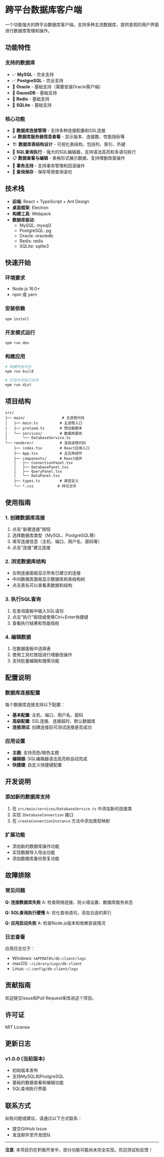 # 跨平台数据库客户端

一个功能强大的跨平台数据库客户端，支持多种主流数据库，提供直观的用户界面进行数据库管理和操作。

## 功能特性

### 支持的数据库
- ✅ **MySQL** - 完全支持
- ✅ **PostgreSQL** - 完全支持  
- 🔄 **Oracle** - 基础支持（需要安装Oracle客户端）
- 🔄 **GaussDB** - 基础支持
- 🔄 **Redis** - 基础支持
- 🔄 **SQLite** - 基础支持

### 核心功能
- 🔧 **数据库连接管理** - 支持多种连接配置和SSL连接
- 📊 **数据库服务器信息查看** - 显示版本、连接数、性能指标等
- 🏗️ **数据库表结构设计** - 可视化表结构，包括列、索引、外键
- 📝 **SQL查询执行** - 强大的SQL编辑器，支持语法高亮和多语句执行
- 📋 **数据查看与编辑** - 表格形式展示数据，支持增删改查操作
- 🔄 **事务支持** - 支持事务管理和回滚操作
- 💾 **查询保存** - 保存常用查询语句

## 技术栈

- **前端**: React + TypeScript + Ant Design
- **桌面框架**: Electron
- **构建工具**: Webpack
- **数据库驱动**: 
  - MySQL: mysql2
  - PostgreSQL: pg
  - Oracle: oracledb
  - Redis: redis
  - SQLite: sqlite3

## 快速开始

### 环境要求
- Node.js 16.0+
- npm 或 yarn

### 安装依赖
```bash
npm install
```

### 开发模式运行
```bash
npm run dev
```

### 构建应用
```bash
# 构建所有平台
npm run build

# 打包为可执行文件
npm run dist
```

## 项目结构

```
src/
├── main/                 # 主进程代码
│   ├── main.ts          # 主进程入口
│   ├── preload.ts       # 预加载脚本
│   └── services/        # 数据库服务
│       └── DatabaseService.ts
└── renderer/            # 渲染进程代码
    ├── index.tsx        # React应用入口
    ├── App.tsx          # 主应用组件
    ├── components/      # React组件
    │   ├── ConnectionPanel.tsx
    │   ├── DatabasePanel.tsx
    │   ├── QueryPanel.tsx
    │   └── DataPanel.tsx
    ├── types.ts         # 类型定义
    └── *.css           # 样式文件
```

## 使用指南

### 1. 创建数据库连接
1. 点击"新建连接"按钮
2. 选择数据库类型（MySQL、PostgreSQL等）
3. 填写连接信息（主机、端口、用户名、密码等）
4. 点击"连接"建立连接

### 2. 浏览数据库结构
- 左侧连接面板显示所有已建立的连接
- 中间数据库面板显示数据库和表结构树
- 点击表名可以查看表数据和结构

### 3. 执行SQL查询
1. 在查询面板中输入SQL语句
2. 点击"执行"按钮或使用Ctrl+Enter快捷键
3. 查看执行结果和性能指标

### 4. 编辑数据
1. 在数据面板中选择表
2. 使用工具栏按钮进行增删改操作
3. 支持批量编辑和搜索功能

## 配置说明

### 数据库连接配置
每个数据库连接支持以下配置：
- **基本配置**: 主机、端口、用户名、密码
- **高级配置**: SSL连接、连接超时、默认数据库
- **连接测试**: 创建连接前可测试连接是否成功

### 应用设置
- **主题**: 支持亮色/暗色主题
- **编辑器**: SQL编辑器语法高亮和自动完成
- **快捷键**: 自定义快捷键配置

## 开发说明

### 添加新的数据库支持
1. 在 `src/main/services/DatabaseService.ts` 中添加新的连接类
2. 实现 `IDatabaseConnection` 接口
3. 在 `createConnectionInstance` 方法中添加类型映射

### 扩展功能
- 添加新的数据库操作功能
- 实现数据导入导出功能
- 添加数据库备份恢复功能

## 故障排除

### 常见问题

**Q: 连接数据库失败**
A: 检查网络连接、防火墙设置、数据库服务状态

**Q: SQL查询执行缓慢**
A: 优化查询语句，添加合适的索引

**Q: 应用启动失败**
A: 检查Node.js版本和依赖安装情况

### 日志查看
应用日志位于：
- Windows: `%APPDATA%/db-client/logs`
- macOS: `~/Library/Logs/db-client`
- Linux: `~/.config/db-client/logs`

## 贡献指南

欢迎提交Issue和Pull Request来改进这个项目。

## 许可证

MIT License

## 更新日志

### v1.0.0 (当前版本)
- 初始版本发布
- 支持MySQL和PostgreSQL
- 基础的数据查看和编辑功能
- SQL查询执行界面

## 联系方式

如有问题或建议，请通过以下方式联系：
- 提交GitHub Issue
- 发送邮件至开发团队

---

**注意**: 本项目仍在积极开发中，部分功能可能尚未完全实现。欢迎测试和反馈！